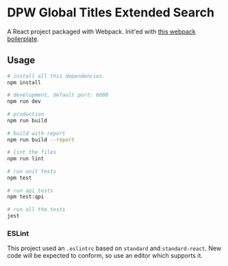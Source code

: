 # DPW Global Titles Extended Search

A React project packaged with Webpack. Init'ed with [this webpack boilerplate](https://github.com/SidKwok/react-webpack-boilerplate).

## Usage

```bash
# install all this dependencies.
npm install
  
# development, default port: 8080
npm run dev
  
# production
npm run build
  
# build with report
npm run build --report
  
# lint the files
npm run lint
  
# run unit tests
npm test
  
# run api tests
npm test:qpi
  
# run all the tests
jest
```

### ESLint
This project used an `.eslintrc` based on `standard` and `standard-react`.
New code will be expected to conform, so use an editor which supports it.
